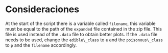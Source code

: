 # Consideraciones
At the start of the script there is a variable called `filename`, this variable must be equal to the path of the `expanded` file contained in the zip file. This file is used instead of the `.data` file to obtain better plots. If the `.data` file needs to be used, change the `edible\_class` to `e` and the `poisonous\_class` to `p` and the `filename` accordingly.
